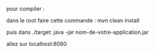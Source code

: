 pour compiler :

dans le root faire cette commande : mvn clean install

puis dans ./target:
java -jar nom-de-votre-application.jar

allez sur localhost:8080